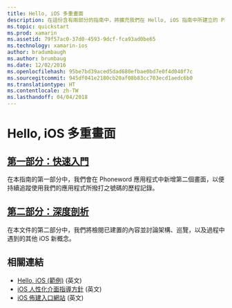 ```yaml
---
title: Hello, iOS 多重畫面
description: 在這份含有兩部分的指南中，將擴充我們在 Hello, iOS 指南中所建立的 Phoneword 應用程式來處理第二個畫面。 過程中，我們將介紹「模型-檢視-控制器」設計模式、實作第一個 iOS 瀏覽，並且更深入了解 iOS 應用程式結構和功能。
ms.topic: quickstart
ms.prod: xamarin
ms.assetid: 79f57ac0-37d0-4593-9dcf-fca93ad0be65
ms.technology: xamarin-ios
author: bradumbaugh
ms.author: brumbaug
ms.date: 12/02/2016
ms.openlocfilehash: 95be7bd39aced5dad680efbae0bd7e0f4d040f7c
ms.sourcegitcommit: 945df041e2180cb20af08b83cc703ecd1aedc6b0
ms.translationtype: HT
ms.contentlocale: zh-TW
ms.lasthandoff: 04/04/2018
---
```

# <a name="hello-ios-multiscreen"></a>Hello, iOS 多重畫面

##  <a name="part-1-quickstartiosget-startedhello-ios-multiscreenhello-ios-multiscreen-quickstartmd"></a>[第一部分：快速入門](~/ios/get-started/hello-ios-multiscreen/hello-ios-multiscreen-quickstart.md)

在本指南的第一部分中，我們會在 Phoneword 應用程式中新增第二個畫面，以便持續追蹤使用我們的應用程式所撥打之號碼的歷程記錄。

##  <a name="part-2-deep-diveiosget-startedhello-ios-multiscreenhello-ios-multiscreen-deepdivemd"></a>[第二部分：深度剖析](~/ios/get-started/hello-ios-multiscreen/hello-ios-multiscreen-deepdive.md)



在本文件的第二部分中，我們將檢閱已建置的內容並討論架構、巡覽，以及過程中遇到的其他 iOS 新概念。


## <a name="related-links"></a>相關連結

- [Hello, iOS (範例)](https://developer.xamarin.com/samples/monotouch/Hello_iOS/) \(英文\)
- [iOS 人性化介面指導方針](http://developer.apple.com/library/ios/#documentation/UserExperience/Conceptual/MobileHIG/Introduction/Introduction.html) \(英文\)
- [iOS 佈建入口網站](https://developer.apple.com/ios/manage/overview/index.action) \(英文\)
